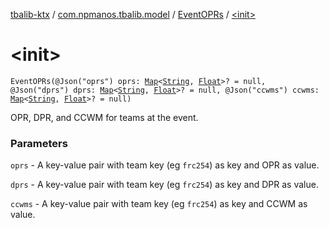 [tbalib-ktx](../../index.md) / [com.npmanos.tbalib.model](../index.md) / [EventOPRs](index.md) / [&lt;init&gt;](./-init-.md)

# &lt;init&gt;

`EventOPRs(@Json("oprs") oprs: `[`Map`](https://kotlinlang.org/api/latest/jvm/stdlib/kotlin.collections/-map/index.html)`<`[`String`](https://kotlinlang.org/api/latest/jvm/stdlib/kotlin/-string/index.html)`, `[`Float`](https://kotlinlang.org/api/latest/jvm/stdlib/kotlin/-float/index.html)`>? = null, @Json("dprs") dprs: `[`Map`](https://kotlinlang.org/api/latest/jvm/stdlib/kotlin.collections/-map/index.html)`<`[`String`](https://kotlinlang.org/api/latest/jvm/stdlib/kotlin/-string/index.html)`, `[`Float`](https://kotlinlang.org/api/latest/jvm/stdlib/kotlin/-float/index.html)`>? = null, @Json("ccwms") ccwms: `[`Map`](https://kotlinlang.org/api/latest/jvm/stdlib/kotlin.collections/-map/index.html)`<`[`String`](https://kotlinlang.org/api/latest/jvm/stdlib/kotlin/-string/index.html)`, `[`Float`](https://kotlinlang.org/api/latest/jvm/stdlib/kotlin/-float/index.html)`>? = null)`

OPR, DPR, and CCWM for teams at the event.

### Parameters

`oprs` - A key-value pair with team key (eg `frc254`) as key and OPR as value.

`dprs` - A key-value pair with team key (eg `frc254`) as key and DPR as value.

`ccwms` - A key-value pair with team key (eg `frc254`) as key and CCWM as value.